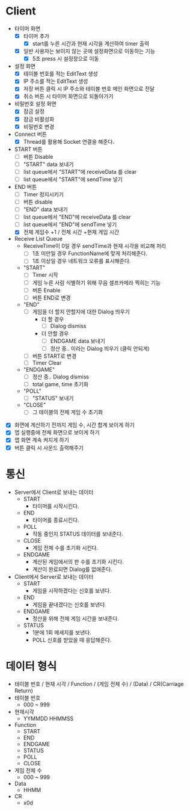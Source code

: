 # Client
- 타이머 화면
  - [x] 타이머 추가
    - [x] start를 누른 시간과 현재 시각을 계산하여 timer 출력
  - [x] 일반 사용자는 보이지 않는 곳에 설정화면으로 이동하는 기능
    - [x] 5초 press 시 설정창으로 이동
- 설정 화면
  - [x] 테이블 번호를 적는 EditText 생성
  - [x] IP 주소를 적는 EditText 생성
  - [x] 저장 버튼 클릭 시 IP 주소와 테이블 번호 메인 화면으로 전달
  - [x] 취소 버튼 시 타이머 화면으로 되돌아가기
- 비밀번호 설정 화면
  - [x] 잠금 설정
  - [x] 잠금 비활성화
  - [x] 비밀번호 변경
- Connect 버튼
  - [x] Thread를 활용해 Socket 연결을 해준다.
- START 버튼
  - [ ] 버튼 Disable
  - [ ] "START" data 보내기
  - [ ] list queue에서 "START"에 receiveData 를 clear
  - [ ] list queue에서 "START"에 sendTime 넣기
- END 버튼
  - [ ] Timer 정지시키기 
  - [ ] 버튼 disable
  - [ ] "END" data 보내기
  - [ ] list queue에서 "END"에 receiveData 를 clear
  - [ ] list queue에서 "END"에 sendTime 넣기
  - [x] 전체 게임수 +1 / 전체 시간 +현재 게임 시간
- Receive List Queue
  - ReceiveTime이 0일 경우 sendTime과 현재 시각을 비교해 처리
    - [ ] 1초 미만일 경우 FunctionName에 맞게 처리해준다.
    - [ ] 1초 이상일 경우 네트워크 오류를 표시해준다.
  - "START"
    - [ ] Timer 시작
    - [ ] 게임 누른 사람 식별하기 위해 무음 셀프카메라 찍히는 기능
    - [ ] 버튼 Enable
    - [ ] 버튼 END로 변경
  - "END"
    - [ ] 게임을 더 할지 안할지에 대한 Dialog 띄우기
      - 더 할 경우
        - [ ] Dialog dismiss
      - 더 안할 경우
        - [ ] ENDGAME data 보내기
        - [ ] 정산 중.. 이라는 Dialog 띄우기 (클릭 안되게)
    - [ ] 버튼 START로 변경
    - [ ] Timer Clear
  - "ENDGAME"
    - [ ] 정산 중.. Dialog dismiss
    - [ ] total game, time 초기화
  - "POLL"
    - [ ] "STATUS" 보내기
  - "CLOSE"
    - [ ] 그 테이블의 전체 게임 수 초기화
- [x] 화면에 계산하기 전까지 게임 수, 시간 합계 보이게 하기
- [x] 앱 실행중에 전체 화면으로 보이게 하기
- [x] 앱 화면 계속 켜지게 하기
- [x] 버튼 클릭 시 사운드 출력해주기

# 통신
- Server에서 Client로 보내는 데이터
  - START
    - 타이머를 시작시킨다.
  - END
    - 타이머를 종료시킨다.
  - POLL
    - 작동 중인지 STATUS 데이터를 보내준다.
  - CLOSE
    - 게임 전체 수를 초기화 시킨다.
  - ENDGAME
    - 계산된 게임에서의 판 수를 초기화 시킨다.
    - 계산이 완료되면 Dialog를 없애준다.
- Client에서 Server로 보내는 데이터
  - START
    - 게임을 시작하겠다는 신호를 보낸다.
  - END
    - 게임을 끝내겠다는 신호를 보낸다.
  - ENDGAME
    - 정산을 위해 전체 게임 시간을 보내준다.
  - STATUS
    - 1분에 1회 메세지를 보낸다.
    - POLL 신호를 받았을 때 응답해준다.

# 데이터 형식
- 테이블 번호 / 현재 시각 / Function / (게임 전체 수) / (Data) / CR(Carriage Return)
- 테이블 번호
  - 000 ~ 999
- 현재시각
  - YYMMDD HHMMSS
- Function
  - START
  - END
  - ENDGAME
  - STATUS
  - POLL
  - CLOSE
- 게임 전체 수
  - 000 ~ 999
- Data
  - HHMM
- CR
  - x0d